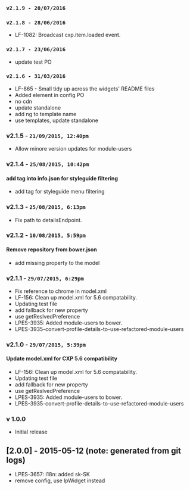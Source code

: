 ### `v2.1.9 - 20/07/2016`

### `v2.1.8 - 28/06/2016`
* LF-1082: Broadcast cxp.item.loaded event.

### `v2.1.7 - 23/06/2016`
* update test PO

### `v2.1.6 - 31/03/2016`
* LF-865 - Small tidy up across the widgets' README files
* Added element in config PO
* no cdn
* update standalone
* add ng to template name
* use templates, update standalone

### v2.1.5 - `21/09/2015, 12:40pm`
* Allow minore version updates for module-users  


### v2.1.4 - `25/08/2015, 10:42pm`
#### add tag into info.json for styleguide filtering  
* add tag for styleguide menu filtering  


### v2.1.3 - `25/08/2015, 6:13pm`
* Fix path to detailsEndpoint.  


### v2.1.2 - `10/08/2015, 5:59pm`
#### Remove repository from bower.json  
* add missing property to the model  


### v2.1.1 - `29/07/2015, 6:29pm`
* Fix reference to chrome in model.xml  
* LF-156: Clean up model.xml for 5.6 compatability.  
* Updating test file  
* add fallback for new property  
* use getReslvedPreference  
* LPES-3935: Added module-users to bower.  
* LPES-3935-convert-profile-details-to-use-refactored-module-users  


### v2.1.0 - `29/07/2015, 5:39pm`
#### Update model.xml for CXP 5.6 compatibility  
* LF-156: Clean up model.xml for 5.6 compatability.  
* Updating test file  
* add fallback for new property  
* use getReslvedPreference  
* LPES-3935: Added module-users to bower.  
* LPES-3935-convert-profile-details-to-use-refactored-module-users  


### v 1.0.0
* Initial release
## [2.0.0] - 2015-05-12 (note: generated from git logs)

 - LPES-3657: i18n: added sk-SK
 - remove config, use lpWidget instead
